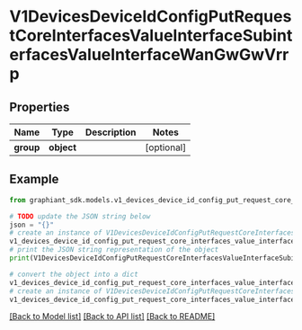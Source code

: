 # V1DevicesDeviceIdConfigPutRequestCoreInterfacesValueInterfaceSubinterfacesValueInterfaceWanGwGwVrrp


## Properties

Name | Type | Description | Notes
------------ | ------------- | ------------- | -------------
**group** | **object** |  | [optional] 

## Example

```python
from graphiant_sdk.models.v1_devices_device_id_config_put_request_core_interfaces_value_interface_subinterfaces_value_interface_wan_gw_gw_vrrp import V1DevicesDeviceIdConfigPutRequestCoreInterfacesValueInterfaceSubinterfacesValueInterfaceWanGwGwVrrp

# TODO update the JSON string below
json = "{}"
# create an instance of V1DevicesDeviceIdConfigPutRequestCoreInterfacesValueInterfaceSubinterfacesValueInterfaceWanGwGwVrrp from a JSON string
v1_devices_device_id_config_put_request_core_interfaces_value_interface_subinterfaces_value_interface_wan_gw_gw_vrrp_instance = V1DevicesDeviceIdConfigPutRequestCoreInterfacesValueInterfaceSubinterfacesValueInterfaceWanGwGwVrrp.from_json(json)
# print the JSON string representation of the object
print(V1DevicesDeviceIdConfigPutRequestCoreInterfacesValueInterfaceSubinterfacesValueInterfaceWanGwGwVrrp.to_json())

# convert the object into a dict
v1_devices_device_id_config_put_request_core_interfaces_value_interface_subinterfaces_value_interface_wan_gw_gw_vrrp_dict = v1_devices_device_id_config_put_request_core_interfaces_value_interface_subinterfaces_value_interface_wan_gw_gw_vrrp_instance.to_dict()
# create an instance of V1DevicesDeviceIdConfigPutRequestCoreInterfacesValueInterfaceSubinterfacesValueInterfaceWanGwGwVrrp from a dict
v1_devices_device_id_config_put_request_core_interfaces_value_interface_subinterfaces_value_interface_wan_gw_gw_vrrp_from_dict = V1DevicesDeviceIdConfigPutRequestCoreInterfacesValueInterfaceSubinterfacesValueInterfaceWanGwGwVrrp.from_dict(v1_devices_device_id_config_put_request_core_interfaces_value_interface_subinterfaces_value_interface_wan_gw_gw_vrrp_dict)
```
[[Back to Model list]](../README.md#documentation-for-models) [[Back to API list]](../README.md#documentation-for-api-endpoints) [[Back to README]](../README.md)


